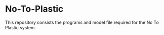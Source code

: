 # No-To-Plastic
This repository consists the programs and model file required for the No To Plastic system.
